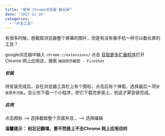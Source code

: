 ```yaml
---
title: "使用 Chrome浏览器 截长屏"
date: "2017-11-16"
categories: 
  - "开发工具"
---
```


有很多时候，想截取浏览器整个屏幕的图片，但是有没有像手机一样可以截长屏的工具？

google浏览器中输入 `chrome://extensions/` 点击 [获取更多扩展程序](https://chrome.google.com/webstore/category/extensions?hl=zh-CN)打开Chrome 网上应用店，搜索 `捕捉网页截图 - FireShot`

##### **安装**

待安装完成后，会在浏览器工具栏上有个图标，点击后有个弹窗，选择最后一项`安装更多功能`，会让你下载一个小程序，把它下载完安装上，到这才算安装完成。

##### **应用**

点击图标 --> 选择截取整个页面并且... --> 选择编辑

**温馨提示： 别忘记翻墙，要不然是上不去Chrome 网上应用店的**
